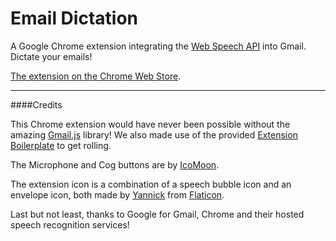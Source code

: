 # Email Dictation

A Google Chrome extension integrating the [Web Speech API](https://dvcs.w3.org/hg/speech-api/raw-file/tip/speechapi.html) into Gmail. Dictate your emails!

[The extension on the Chrome Web Store](https://chrome.google.com/webstore/detail/email-dictation/eggdmhdpffgikgakkfojgiledkekfdce).

---

####Credits

This Chrome extension would have never been possible without the amazing [Gmail.js](https://github.com/KartikTalwar/gmail.js) library! We also made use of the provided [Extension Boilerplate](https://github.com/KartikTalwar/gmail-chrome-extension-boilerplate) to get rolling.

The Microphone and Cog buttons are by [IcoMoon](https://icomoon.io/).

The extension icon is a combination of a speech bubble icon and an envelope icon, both made by [Yannick](http://yanlu.de) from [Flaticon](http://www.flaticon.com).

Last but not least, thanks to Google for Gmail, Chrome and their hosted speech recognition services!